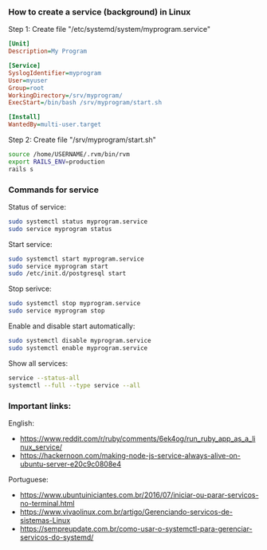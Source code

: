 ### How to create a service (background) in Linux

Step 1: Create file "/etc/systemd/system/myprogram.service"

```ini
[Unit]
Description=My Program

[Service]
SyslogIdentifier=myprogram
User=myuser
Group=root
WorkingDirectory=/srv/myprogram/
ExecStart=/bin/bash /srv/myprogram/start.sh

[Install]
WantedBy=multi-user.target
```

Step 2: Create file "/srv/myprogram/start.sh"

```sh
source /home/USERNAME/.rvm/bin/rvm
export RAILS_ENV=production
rails s
```

### Commands for service

Status of service:

```sh
sudo systemctl status myprogram.service
sudo service myprogram status
```

Start service:

```sh
sudo systemctl start myprogram.service
sudo service myprogram start
sudo /etc/init.d/postgresql start
```

Stop serivce:

```sh
sudo systemctl stop myprogram.service
sudo service myprogram stop
```

Enable and disable start automatically:

```sh
sudo systemctl disable myprogram.service
sudo systemctl enable myprogram.service
```

Show all services:

```sh
service --status-all
systemctl --full --type service --all
```

### Important links:

English:

- https://www.reddit.com/r/ruby/comments/6ek4og/run_ruby_app_as_a_linux_service/
- https://hackernoon.com/making-node-js-service-always-alive-on-ubuntu-server-e20c9c0808e4

Portuguese:

- https://www.ubuntuiniciantes.com.br/2016/07/iniciar-ou-parar-servicos-no-terminal.html
- https://www.vivaolinux.com.br/artigo/Gerenciando-servicos-de-sistemas-Linux
- https://sempreupdate.com.br/como-usar-o-systemctl-para-gerenciar-servicos-do-systemd/

